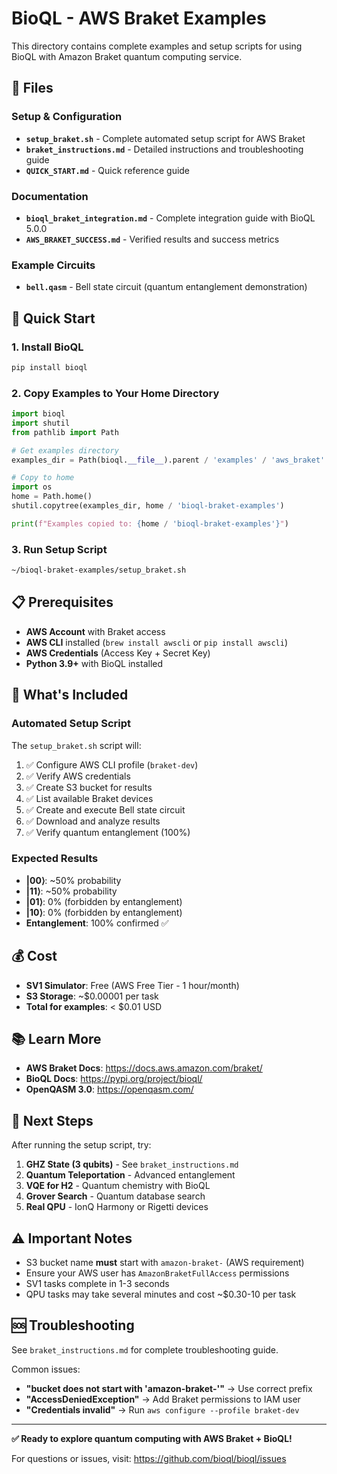 # BioQL - AWS Braket Examples

This directory contains complete examples and setup scripts for using BioQL with Amazon Braket quantum computing service.

## 📁 Files

### Setup & Configuration
- **`setup_braket.sh`** - Complete automated setup script for AWS Braket
- **`braket_instructions.md`** - Detailed instructions and troubleshooting guide
- **`QUICK_START.md`** - Quick reference guide

### Documentation
- **`bioql_braket_integration.md`** - Complete integration guide with BioQL 5.0.0
- **`AWS_BRAKET_SUCCESS.md`** - Verified results and success metrics

### Example Circuits
- **`bell.qasm`** - Bell state circuit (quantum entanglement demonstration)

## 🚀 Quick Start

### 1. Install BioQL
```bash
pip install bioql
```

### 2. Copy Examples to Your Home Directory
```python
import bioql
import shutil
from pathlib import Path

# Get examples directory
examples_dir = Path(bioql.__file__).parent / 'examples' / 'aws_braket'

# Copy to home
import os
home = Path.home()
shutil.copytree(examples_dir, home / 'bioql-braket-examples')

print(f"Examples copied to: {home / 'bioql-braket-examples'}")
```

### 3. Run Setup Script
```bash
~/bioql-braket-examples/setup_braket.sh
```

## 📋 Prerequisites

- **AWS Account** with Braket access
- **AWS CLI** installed (`brew install awscli` or `pip install awscli`)
- **AWS Credentials** (Access Key + Secret Key)
- **Python 3.9+** with BioQL installed

## 🔬 What's Included

### Automated Setup Script
The `setup_braket.sh` script will:
1. ✅ Configure AWS CLI profile (`braket-dev`)
2. ✅ Verify AWS credentials
3. ✅ Create S3 bucket for results
4. ✅ List available Braket devices
5. ✅ Create and execute Bell state circuit
6. ✅ Download and analyze results
7. ✅ Verify quantum entanglement (100%)

### Expected Results
- **|00⟩**: ~50% probability
- **|11⟩**: ~50% probability
- **|01⟩**: 0% (forbidden by entanglement)
- **|10⟩**: 0% (forbidden by entanglement)
- **Entanglement**: 100% confirmed ✅

## 💰 Cost

- **SV1 Simulator**: Free (AWS Free Tier - 1 hour/month)
- **S3 Storage**: ~$0.00001 per task
- **Total for examples**: < $0.01 USD

## 📚 Learn More

- **AWS Braket Docs**: https://docs.aws.amazon.com/braket/
- **BioQL Docs**: https://pypi.org/project/bioql/
- **OpenQASM 3.0**: https://openqasm.com/

## 🎯 Next Steps

After running the setup script, try:

1. **GHZ State (3 qubits)** - See `braket_instructions.md`
2. **Quantum Teleportation** - Advanced entanglement
3. **VQE for H2** - Quantum chemistry with BioQL
4. **Grover Search** - Quantum database search
5. **Real QPU** - IonQ Harmony or Rigetti devices

## ⚠️ Important Notes

- S3 bucket name **must** start with `amazon-braket-` (AWS requirement)
- Ensure your AWS user has `AmazonBraketFullAccess` permissions
- SV1 tasks complete in 1-3 seconds
- QPU tasks may take several minutes and cost ~$0.30-10 per task

## 🆘 Troubleshooting

See `braket_instructions.md` for complete troubleshooting guide.

Common issues:
- **"bucket does not start with 'amazon-braket-'"** → Use correct prefix
- **"AccessDeniedException"** → Add Braket permissions to IAM user
- **"Credentials invalid"** → Run `aws configure --profile braket-dev`

---

**✅ Ready to explore quantum computing with AWS Braket + BioQL!**

For questions or issues, visit: https://github.com/bioql/bioql/issues
